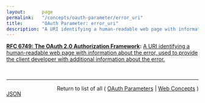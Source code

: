 ```yaml
---
layout:      page
permalink:   "/concepts/oauth-parameter/error_uri"
title:       "OAuth Parameter: error_uri"
description: "A URI identifying a human-readable web page with information about the error, used to provide the client developer with additional information about the error."
---
```


**[RFC 6749: The OAuth 2.0 Authorization Framework](/specs/IETF/RFC/6749 "The OAuth 2.0 authorization framework enables a third-party application to obtain limited access to an HTTP service, either on behalf of a resource owner by orchestrating an approval interaction between the resource owner and the HTTP service, or by allowing the third-party application to obtain access on its own behalf. This specification replaces and obsoletes the OAuth 1.0 protocol described in RFC 5849."):** [A URI identifying a human-readable web page with information about the error, used to provide the client developer with additional information about the error.](http://tools.ietf.org/html/rfc6749#section-4.1.2.1 "Read documentation for OAuth Parameter &#34;error_uri&#34;")

<br/>
<hr/>

<p style="float : left"><a href="./error_uri.json" title="JSON representing this particular Web Concept value">JSON</a></p>
<p style="text-align: right">Return to list of all ( <a href="../oauth-parameters">OAuth Parameters</a> | <a href="../">Web Concepts</a> )</p>
